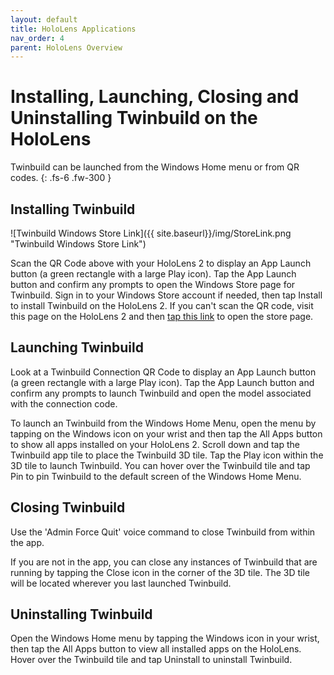 ```yaml
---
layout: default
title: HoloLens Applications
nav_order: 4
parent: HoloLens Overview
---
```


# Installing, Launching, Closing and Uninstalling Twinbuild on the HoloLens

Twinbuild can be launched from the Windows Home menu or from QR codes.
{: .fs-6 .fw-300 }

## Installing Twinbuild

![Twinbuild Windows Store Link]({{ site.baseurl}}/img/StoreLink.png "Twinbuild Windows Store Link")

Scan the QR Code above with your HoloLens 2 to display an App Launch button (a green rectangle with a large Play icon). Tap the App Launch button and confirm any prompts to open the Windows Store page for Twinbuild. Sign in to your Windows Store account if needed, then tap Install to install Twinbuild on the HoloLens 2. If you can't scan the QR code, visit this page on the HoloLens 2 and then [tap this link](https://www.microsoft.com/store/apps/9MW7GH4XVB3S) to open the store page.

## Launching Twinbuild

Look at a Twinbuild Connection QR Code to display an App Launch button (a green rectangle with a large Play icon). Tap the App Launch button and confirm any prompts to launch Twinbuild and open the model associated with the connection code.

To launch an Twinbuild from the Windows Home Menu, open the menu by tapping on the Windows icon on your wrist and then tap the All Apps button to show all apps installed on your HoloLens 2. Scroll down and tap the Twinbuild app tile to place the Twinbuild 3D tile. Tap the Play icon within the 3D tile to launch Twinbuild. You can hover over the Twinbuild tile and tap Pin to pin Twinbuild to the default screen of the Windows Home Menu.

## Closing Twinbuild

Use the 'Admin Force Quit' voice command to close Twinbuild from within the app.

If you are not in the app, you can close any instances of Twinbuild that are running by tapping the Close icon in the corner of the 3D tile. The 3D tile will be located wherever you last launched Twinbuild.

## Uninstalling Twinbuild

Open the Windows Home menu by tapping the Windows icon in your wrist, then tap the All Apps button to view all installed apps on the HoloLens. Hover over the Twinbuild tile and tap Uninstall to uninstall Twinbuild.
